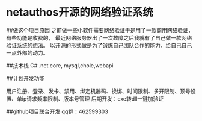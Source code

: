 # netauthos开源的网络验证系统

##做这个项目原因
之前做一些小软件需要网络验证于是用了一款商用网络验证，有些功能是收费的，
最近网络服务器出了一次故障之后我就有了自己做一款网络验证系统的想法。
以开源的形式做是为了锻炼自己团队合作的能力，给自己自己一点外部的动力。

##技术栈
C# .net core, mysql,chole,webapi

##计划开发功能

用户注册、登录、发卡、禁用、绑定机器码、换绑、时间限制、多开限制、顶号设置、单ip请求频率限制、版本号管理
后期开发：exe转dll一键加验证

##github项目联合开发 qq群：462599303